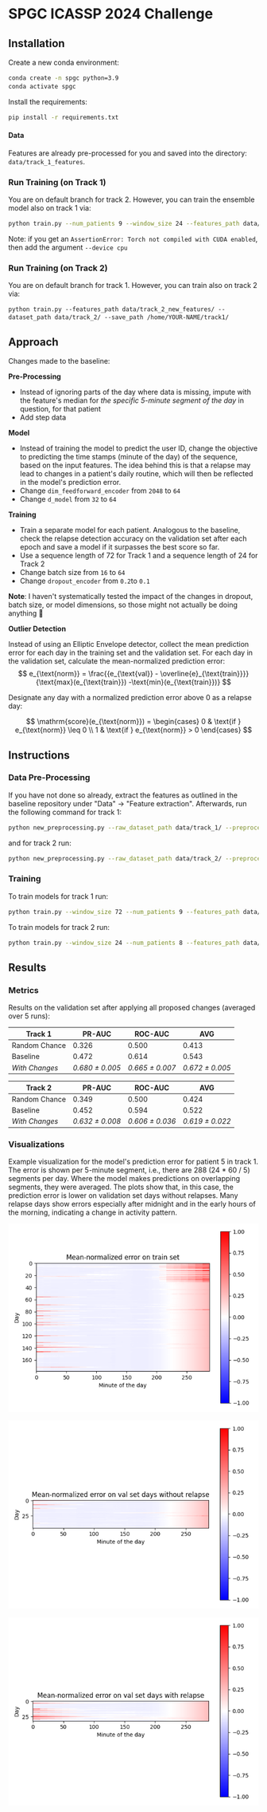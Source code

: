 
# SPGC ICASSP 2024 Challenge

## Installation
Create a new conda environment:

```bash
conda create -n spgc python=3.9
conda activate spgc
```

Install the requirements:

```bash
pip install -r requirements.txt
```

#### Data
Features are already pre-processed for you and saved into the directory: `data/track_1_features`. 



### Run Training (on Track 1)

You are on default branch for track 2. However, you can train the ensemble model also on track 1 via:
```bash
python train.py --num_patients 9 --window_size 24 --features_path data/track_1_new_features/ --dataset_path data/track_1/ --save_path /home/YOUR-NAME/track1/
```

Note: if you get an `AssertionError: Torch not compiled with CUDA enabled`, then add the argument `--device cpu` 

### Run Training (on Track 2)
You are on default branch for track 1. However, you can train also on track 2 via:

```
python train.py --features_path data/track_2_new_features/ --dataset_path data/track_2/ --save_path /home/YOUR-NAME/track1/
```

## Approach
Changes made to the baseline:

**Pre-Processing**

 - Instead of ignoring parts of the day where data is missing, impute with the feature's median for *the specific 5-minute segment of the day* in question, for that patient
 - Add step data

**Model**

 - Instead of training the model to predict the user ID, change the objective to predicting the time stamps (minute of the day) of the sequence, based on  the input features. The idea behind this is that a relapse may lead to changes in a patient's daily routine, which will then be reflected in the model's prediction error.
 - Change `dim_feedforward_encoder` from `2048` to `64`
 - Change `d_model` from `32` to `64`

**Training**

 - Train a separate model for each patient. Analogous to the baseline, check the relapse detection accuracy on the validation set after each epoch and save a model if it surpasses the best score so far. 
 - Use a sequence length of 72 for Track 1 and a sequence length of 24 for Track 2
 - Change batch size from `16` to `64`
 - Change `dropout_encoder` from `0.2`to `0.1`

**Note**: I haven't systematically tested the impact of the changes in dropout, batch size, or model dimensions, so those might not actually be doing anything 😬

**Outlier Detection**

Instead of using an Elliptic Envelope detector, collect the mean prediction error for each day in the training set and the validation set. For each day in the validation set, calculate the mean-normalized prediction error:
$$ 
e_{\text{norm}} = \frac{{e_{\text{val}} - \overline{e}_{\text{train}}}}{\text{max}(e_{\text{train}}) -\text{min}(e_{\text{train}})} 
$$

Designate any day with a normalized prediction error above 0 as a relapse day:

$$
\mathrm{score}(e_{\text{norm}}) = \begin{cases}
    0 & \text{if } e_{\text{norm}} \leq 0 \\
    1 & \text{if } e_{\text{norm}} > 0 
\end{cases}
$$


## Instructions
### Data Pre-Processing
If you have not done so already, extract the features as outlined in the baseline repository under "Data" -> "Feature extraction". Afterwards, run the following command for track 1:  
```bash  
python new_preprocessing.py --raw_dataset_path data/track_1/ --preprocessed_data_path data/track_1_features/  
```  
  
and for track 2 run:  
  
```bash  
python new_preprocessing.py --raw_dataset_path data/track_2/ --preprocessed_data_path data/track_2_features/  
```

### Training
To train models for track 1 run:
```bash  
python train.py --window_size 72 --num_patients 9 --features_path data/track_1_features --dataset_path data/track_1 --save_path checkpoints_track_1
```

To train models for track 2 run:
```bash  
python train.py --window_size 24 --num_patients 8 --features_path data/track_2_features --dataset_path data/track_2 --save_path checkpoints_track_2
```

## Results
### Metrics
Results on the validation set after applying all proposed changes (averaged over 5 runs):


| Track 1 | PR-AUC | ROC-AUC | AVG |  
|---------|--------|---------|-----|  
| Random Chance | 0.326 | 0.500 | 0.413 |  
| Baseline | 0.472 | 0.614 | 0.543 |
| *With Changes* | *0.680 ± 0.005* | *0.665 ± 0.007* | *0.672 ± 0.005* |

| Track 2 | PR-AUC | ROC-AUC | AVG |  
|---------|--------|---------|-----|  
| Random Chance | 0.349 | 0.500 | 0.424 |  
| Baseline | 0.452 | 0.594 | 0.522 |
| *With Changes* | *0.632 ± 0.008* | *0.606 ± 0.036* | *0.619 ± 0.022* |

### Visualizations

Example visualization for the model's prediction error for patient 5 in track 1. The error is shown per 5-minute segment, i.e., there are 288 (24 * 60 / 5) segments per day. Where the model makes predictions on overlapping segments, they were averaged. The plots show that, in this case, the prediction error is lower on validation set days without relapses. Many relapse days show errors especially after midnight and in the early hours of the morning, indicating a change in activity pattern. 

![Train set](img/train_5.png)

![No relapse](img/val_5_no_rel.png)

![Relapse](img/val_5_rel.png)


